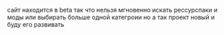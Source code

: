 сайт находится в beta так что нельзя мгновенно искать рессурспаки и моды или выбирать больше одной категроии но а так проект новый и буду его развивать

